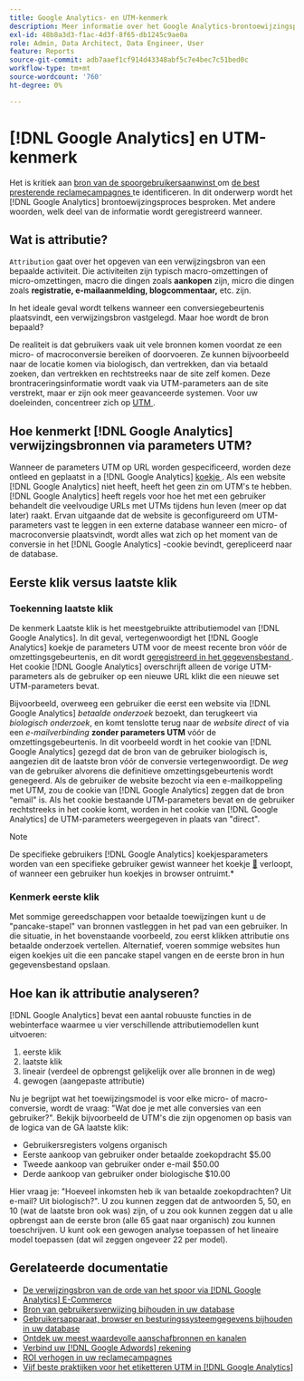 ```yaml
---
title: Google Analytics- en UTM-kenmerk
description: Meer informatie over het Google Analytics-brontoewijzingsproces.
exl-id: 48b8a3d3-f1ac-4d3f-8f65-db1245c9ae0a
role: Admin, Data Architect, Data Engineer, User
feature: Reports
source-git-commit: adb7aaef1cf914d43348abf5c7e4bec7c51bed0c
workflow-type: tm+mt
source-wordcount: '760'
ht-degree: 0%

---
```


# [!DNL Google Analytics] en UTM-kenmerk

Het is kritiek aan [ bron van de spoorgebruikersaanwinst ](../../data-analyst/analysis/google-track-user-acq.md) om [ de best presterende reclamecampagnes ](../../data-analyst/analysis/most-value-source-channel.md) te identificeren. In dit onderwerp wordt het [!DNL Google Analytics] brontoewijzingsproces besproken. Met andere woorden, welk deel van de informatie wordt geregistreerd wanneer.

## Wat is attributie?

`Attribution` gaat over het opgeven van een verwijzingsbron van een bepaalde activiteit. Die activiteiten zijn typisch macro-omzettingen of micro-omzettingen, macro die dingen zoals **aankopen** zijn, micro die dingen zoals **registratie, e-mailaanmelding, blogcommentaar,** etc. zijn.

In het ideale geval wordt telkens wanneer een conversiegebeurtenis plaatsvindt, een verwijzingsbron vastgelegd. Maar hoe wordt de bron bepaald?

De realiteit is dat gebruikers vaak uit vele bronnen komen voordat ze een micro- of macroconversie bereiken of doorvoeren. Ze kunnen bijvoorbeeld naar de locatie komen via biologisch, dan vertrekken, dan via betaald zoeken, dan vertrekken en rechtstreeks naar de site zelf komen. Deze brontraceringsinformatie wordt vaak via UTM-parameters aan de site verstrekt, maar er zijn ook meer geavanceerde systemen. Voor uw doeleinden, concentreer zich op [ UTM ](https://support.google.com/analytics/answer/1033867?hl=en&ref_topic=1032998).

## Hoe kenmerkt [!DNL Google Analytics] verwijzingsbronnen via parameters UTM?

Wanneer de parameters UTM op URL worden gespecificeerd, worden deze ontleed en geplaatst in a [!DNL Google Analytics] [ koekje ](https://en.wikipedia.org/wiki/HTTP_cookie). Als een website [!DNL Google Analytics] niet heeft, heeft het geen zin om UTM&#39;s te hebben. [!DNL Google Analytics] heeft regels voor hoe het met een gebruiker behandelt die veelvoudige URLs met UTMs tijdens hun leven (meer op dat later) raakt. Ervan uitgaande dat de website is geconfigureerd om UTM-parameters vast te leggen in een externe database wanneer een micro- of macroconversie plaatsvindt, wordt alles wat zich op het moment van de conversie in het [!DNL Google Analytics] -cookie bevindt, gerepliceerd naar de database.

## Eerste klik versus laatste klik

### Toekenning laatste klik

De kenmerk Laatste klik is het meestgebruikte attributiemodel van [!DNL Google Analytics]. In dit geval, vertegenwoordigt het [!DNL Google Analytics] koekje de parameters UTM voor de meest recente bron vóór de omzettingsgebeurtenis, en dit wordt [ geregistreerd in het gegevensbestand ](../../data-analyst/analysis/google-track-user-acq.md). Het cookie [!DNL Google Analytics] overschrijft alleen de vorige UTM-parameters als de gebruiker op een nieuwe URL klikt die een nieuwe set UTM-parameters bevat.

Bijvoorbeeld, overweeg een gebruiker die eerst een website via [!DNL Google Analytics] *betaalde onderzoek* bezoekt, dan terugkeert via *biologisch onderzoek*, en komt tenslotte terug naar de *website direct* of via een *e-mailverbinding* **zonder parameters UTM** vóór de omzettingsgebeurtenis. In dit voorbeeld wordt in het cookie van [!DNL Google Analytics] gezegd dat de bron van de gebruiker biologisch is, aangezien dit de laatste bron vóór de conversie vertegenwoordigt. De *weg* van de gebruiker alvorens die definitieve omzettingsgebeurtenis wordt genegeerd. Als de gebruiker de website bezocht via een e-mailkoppeling met UTM, zou de cookie van [!DNL Google Analytics] zeggen dat de bron &quot;email&quot; is. Als het cookie bestaande UTM-parameters bevat en de gebruiker rechtstreeks in het cookie komt, worden in het cookie van [!DNL Google Analytics] de UTM-parameters weergegeven in plaats van &quot;direct&quot;.

>[!NOTE]
>
>De specifieke gebruikers [!DNL Google Analytics] koekjesparameters worden van een specifieke gebruiker gewist wanneer het koekje [&#128279;](https://developers.google.com/analytics/devguides/collection/analyticsjs/cookie-usage) verloopt, of wanneer een gebruiker hun koekjes in browser ontruimt.*

### Kenmerk eerste klik

Met sommige gereedschappen voor betaalde toewijzingen kunt u de &quot;pancake-stapel&quot; van bronnen vastleggen in het pad van een gebruiker. In die situatie, in het bovenstaande voorbeeld, zou eerst klikken attributie ons betaalde onderzoek vertellen. Alternatief, voeren sommige websites hun eigen koekjes uit die een pancake stapel vangen en de eerste bron in hun gegevensbestand opslaan.

## Hoe kan ik attributie analyseren?

[!DNL Google Analytics] bevat een aantal robuuste functies in de webinterface waarmee u vier verschillende attributiemodellen kunt uitvoeren:

1. eerste klik
1. laatste klik
1. lineair (verdeel de opbrengst gelijkelijk over alle bronnen in de weg)
1. gewogen (aangepaste attributie)

Nu je begrijpt wat het toewijzingsmodel is voor elke micro- of macro-conversie, wordt de vraag: &quot;Wat doe je met alle conversies van een gebruiker?&quot;.  Bekijk bijvoorbeeld de UTM&#39;s die zijn opgenomen op basis van de logica van de GA laatste klik:

* Gebruikersregisters volgens organisch
* Eerste aankoop van gebruiker onder betaalde zoekopdracht $5.00
* Tweede aankoop van gebruiker onder e-mail $50.00
* Derde aankoop van gebruiker onder biologische $10.00

Hier vraag je: &quot;Hoeveel inkomsten heb ik van betaalde zoekopdrachten? Uit e-mail?  Uit biologisch?&quot;. U zou kunnen zeggen dat de antwoorden 5, 50, en 10 (wat de laatste bron ook was) zijn, of u zou ook kunnen zeggen dat u alle opbrengst aan de eerste bron (alle 65 gaat naar organisch) zou kunnen toeschrijven. U kunt ook een gewogen analyse toepassen of het lineaire model toepassen (dat wil zeggen ongeveer 22 per model).

## Gerelateerde documentatie

* [De verwijzingsbron van de orde van het spoor via  [!DNL Google Analytics]  E-Commerce](../importing-data/integrations/google-ecommerce.md)
* [Bron van gebruikersverwijzing bijhouden in uw database](../analysis/google-track-user-acq.md)
* [Gebruikersapparaat, browser en besturingssysteemgegevens bijhouden in uw database](../analysis/google-track-user-acq.md)
* [Ontdek uw meest waardevolle aanschafbronnen en kanalen](../analysis/most-value-source-channel.md)
* [Verbind uw  [!DNL Google Adwords]  rekening](../importing-data/integrations/google-adwords.md)
* [ROI verhogen in uw reclamecampagnes](../analysis/roi-ad-camp.md)
* [Vijf beste praktijken voor het etiketteren UTM in  [!DNL Google Analytics]](../../best-practices/utm-tagging-google.md)
